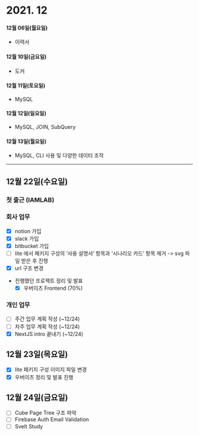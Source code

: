 # 2021. 12

#### 12월 06일(월요일)

- 이력서

#### 12월 10일(금요일)

- 도커

#### 12월 11일(토요일)

- MySQL

#### 12월 12일(일요일)

- MySQL, JOIN, SubQuery

#### 12월 13일(월요일)

- MySQL, CLI 사용 및 다양한 데이터 조작

---

## 12월 22일(수요일)

### 첫 출근 (IAMLAB)

### 회사 업무

- [x] notion 가입
- [x] slack 가입
- [x] bitbucket 가입
- [ ] lite 에서 패키지 구성의 ‘사용 설명서’ 항목과 ‘시나리오 카드’ 항목 제거
      -> svg 파일 받은 후 진행
- [x] url 구조 변경
- 진행했던 프로젝트 정리 및 발표
  - [x] 우버이츠 Frontend (70%)

### 개인 업무

- [ ] 주간 업무 계획 작성 (~12/24)
- [ ] 차주 업무 계획 작성 (~12/24)
- [x] NextJS intro 끝내기 (~12/24)

## 12월 23일(목요일)

- [x] lite 패키지 구성 이미지 파일 변경
- [x] 우버이츠 정리 및 발표 진행

## 12월 24일(금요일)

- [ ] Cube Page Tree 구조 파악
- [ ] Firebase Auth Email Validation
- [ ] Svelt Study
